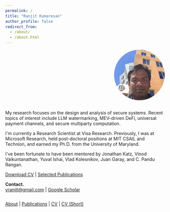 ```yaml
---
permalink: /
title: "Ranjit Kumaresan"
author_profile: false
redirect_from: 
  - /about/
  - /about.html
---
```


<div style="display: flex; align-items: center; justify-content: space-between; margin-bottom: 2em;">
  <div>
  </div>
  <div>
    <img src="/images/profile.jpg" width="160" style="border-radius: 50%;">
  </div>
</div>

My research focuses on the design and analysis of secure systems. Recent topics of interest include LLM watermarking, MEV-driven DeFi, universal payment channels, and secure multiparty computation.

I'm currently a Research Scientist at Visa Research. Previously, I was at Microsoft Research, held post-doctoral positions at MIT CSAIL and Technion, and earned my Ph.D. from the University of Maryland.

I've been fortunate to have been mentored by Jonathan Katz, Vinod Vaikuntanathan, Yuval Ishai, Vlad Kolesnikov, Juan Garay, and C. Pandu Rangan.

<div style="margin-top: 1em;">
  <a href="/files/ranjit_kumaresan_cv.pdf" class="btn btn--primary">Download CV</a> | 
  <a href="/publications/" class="btn btn--primary">Selected Publications</a>
</div>

**Contact.**  
[vranjit@gmail.com](mailto:vranjit@gmail.com) | [Google Scholar](https://scholar.google.com/citations?user=YC3Ab4oAAAAJ)

<div style="margin-top: 2em;">
  <a href="/about/">About</a> |
  <a href="/publications/">Publications</a> |
  <a href="/files/ranjit_kumaresan_cv.pdf">CV</a> |
  <a href="/files/ranjit_kumaresan_cv_short.pdf">CV (Short)</a>
</div>